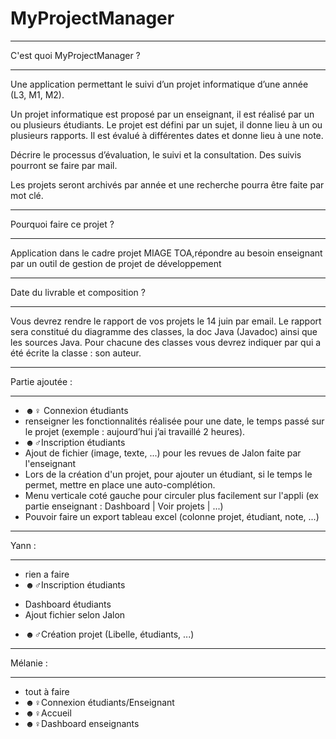 # MyProjectManager
**************************
 C'est quoi MyProjectManager ?
**************************

Une application permettant le suivi d’un projet informatique d’une année (L3, M1, M2).

Un projet informatique est proposé par un enseignant, il est réalisé par un ou plusieurs étudiants. Le projet est défini par un sujet, il donne lieu à un ou plusieurs rapports. Il est évalué à différentes dates et donne lieu à une note.

Décrire le processus d’évaluation, le suivi et la consultation. Des suivis pourront se faire par mail.

Les projets seront archivés par année et une recherche pourra être faite par mot clé. 

**************************
Pourquoi faire ce projet ?
**************************

Application dans le cadre projet MIAGE TOA,répondre au besoin enseignant par un outil de gestion de projet de développement

**************************
Date du livrable et composition ?
**************************

Vous devrez rendre le rapport de vos projets le 14 juin par email.
Le rapport sera constitué du diagramme des classes, la doc Java (Javadoc) ainsi que les sources Java.
Pour chacune des classes vous devrez indiquer par qui a été écrite la classe : son auteur.

**************************
Partie ajoutée : 
**************************

 - ☻♀ Connexion étudiants 
 - renseigner les fonctionnalités réalisée pour une date, le temps passé sur le projet (exemple : aujourd’hui j’ai travaillé 2 heures). 
 - ☻♂Inscription étudiants 
 - Ajout de fichier (image, texte, ...) pour les revues de Jalon faite par l'enseignant
 - Lors de la création d'un projet, pour ajouter un étudiant, si le temps le permet, mettre en place une auto-complétion.
 - Menu verticale coté gauche pour circuler plus facilement sur l'appli (ex partie enseignant : Dashboard | Voir projets | ...)
 - Pouvoir faire un export tableau excel (colonne projet, étudiant, note, ...)

**************************
Yann : 
**************************

- rien a faire
- ☻♂Inscription étudiants
+ Dashboard étudiants 
+ Ajout fichier selon Jalon
- ☻♂Création projet (Libelle, étudiants, ...)

**************************
Mélanie : 
**************************

- tout à faire
- ☻♀Connexion étudiants/Enseignant
- ☻♀Accueil
- ☻♀Dashboard enseignants

